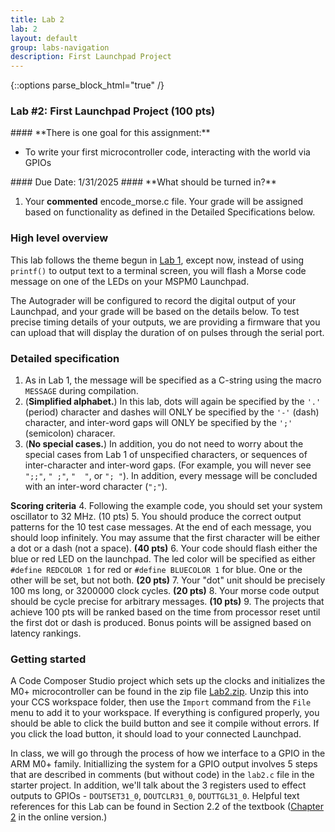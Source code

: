 ```yaml
---
title: Lab 2
lab: 2
layout: default
group: labs-navigation
description: First Launchpad Project
---
```


{::options parse_block_html="true" /}

### Lab #2: First Launchpad Project (100 pts)

<div class="alert alert-info" role="alert">
#### **There is one goal for this assignment:**

  - To write your first microcontroller code, interacting with the world via GPIOs
  
</div>

<div class="alert alert-danger" role="alert">
#### Due Date: 1/31/2025
#### **What should be turned in?**

  1. Your **commented** encode_morse.c file. Your grade will be assigned based on
     functionality as defined in the Detailed Specifications below.


</div>

### High level overview

This lab follows the theme begun in [Lab 1](../lab1), except now, instead of using
`printf()` to output text to a terminal screen, you will flash a Morse code message 
on one of the LEDs on your MSPM0 Launchpad. 

The Autograder will be configured to record the digital output of your Launchpad, 
and your grade will be based on the details below. To test precise timing details of
your outputs, we are providing a firmware that you can upload that will display
the duration of on pulses through the serial port.

### Detailed specification

  1. As in Lab 1, the message will be specified as a C-string using the macro 
  `MESSAGE` during compilation. 
  2. (__Simplified alphabet.__) In this lab, dots will again be specified by the `'.'` 
  (period) character and dashes will ONLY be specified by the `'-'` (dash) character, 
  and inter-word gaps will ONLY be specified by the
`';'` (semicolon) characer. 
  3. (__No special cases.__) In addition, you do not need to worry about the special cases 
  from Lab 1 of unspecified characters, or sequences of inter-character and inter-word gaps. 
  (For example, you will never see `";;"`, `" ;"`, `"  "`, or `"; "`). In addition, every 
  message will be concluded with an inter-word character (`";"`).

  **Scoring criteria**
  4. Following the example code, you should set your system oscillator to 32 MHz. (10 pts)
  5. You should produce the correct output patterns for the 10 test case messages. At the
     end of each message, you should loop infinitely. You may assume that the first character 
     will be either a dot or a dash (not a space). **(40 pts)**
  6. Your code should flash either the blue or red LED on the launchpad. The led color
     will be specified as either `#define REDCOLOR 1` for red or `#define BLUECOLOR 1` for blue.
     One or the other will be set, but not both. **(20 pts)**
  7. Your "dot" unit should be precisely 100 ms long, or 3200000 clock cycles. **(20 pts)**
  8. Your morse code output should be cycle precise for arbitrary messages. **(10 pts)**
  9. The projects that achieve 100 pts will be ranked based on the time from processor
     reset until the first dot or dash is produced. Bonus points will be assigned 
     based on latency rankings.
  
### Getting started

A Code Composer Studio project which sets up the clocks and initializes the M0+ microcontroller
can be found in the zip file [Lab2.zip](Lab2.zip). Unzip this into your CCS workspace folder,
then use the `Import` command from the `File` menu to add it to your workspace. If everything
is configured properly, you should be able to click the build button and see it compile without
errors. If you click the load button, it should load to your connected Launchpad.

In class, we will go through the process of how we interface to a GPIO in the ARM M0+ family.
Initiallizing the system for a GPIO output involves 5 steps that are described in comments
(but without code) in the `lab2.c` file in the starter project. In addition, we'll talk about
the 3 registers used to effect outputs to GPIOs - `DOUTSET31_0`, `DOUTCLR31_0`, `DOUTTGL31_0`.
Helpful text references for this Lab can be found in Section 2.2 of the textbook 
([Chapter 2](https://users.ece.utexas.edu/~valvano/mspm0/ebook/Ch2_IntroToInterfacing.html) in 
the online version.)

